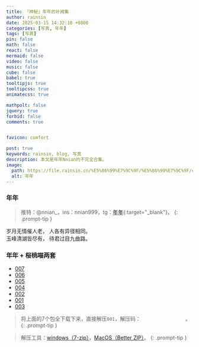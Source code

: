 ```yaml
---
title: 「神秘」年年的补阙集
author: rainsin
date: 2025-03-15 14:32:10 +0800
categories: [写真, 年年]
tags: [写真]
pin: false
math: false
react: false
mermaid: false
video: false
music: false
cube: false
babel: true
tooltipjs: true
tooltipcss: true
animatecss: true

mathpolt: false
jquery: true
forbid: false
comments: true


favicon: comfort

post: true
keywords: rainsin, blog, 写真
description: 本文是年年Nnian的不完全合集。
image:
  path: https://file.rainsin.cn/%E5%86%99%E7%9C%9F/%E5%86%99%E7%9C%9F/c (43).webp
  alt: 年年
---
```


<style>
@import url('/assets/post/nian/main-1-min.css')
</style>

<link rel="stylesheet" href="/assets/post/nian/index.css"/>

### 年年

> 推特：@nnian_，ins：nnian999，tg：[年年](https://t.me/nainbao){:target="_blank"}。
{: .prompt-tip }

<div class="poem-box">
<div>
 <span>岁月无情催人老，</span>
 <span>人各有异径相同。</span>
</div>
<div>
 <span>玉峰清湖皆尽有，</span>
 <span>待君过目九曲路。</span>
</div>
</div>

<div class="gallery-wrap">
    <div class="item item-1"></div>
    <div class="item item-2"></div>
    <div class="item item-3"></div>
    <div class="item item-4"></div>
    <div class="item item-5"></div>
    <div class="item item-6"></div>
</div>

### 年年 + 桜桃喵两套

- [007](https://pans.rainsin.cn:2000/d/kk/blog/写真/写真.7z.007)
- [006](https://pans.rainsin.cn:2000/d/kk/blog/写真/写真.7z.006)
- [005](https://pans.rainsin.cn:2000/d/kk/blog/写真/写真.7z.005)
- [004](https://pans.rainsin.cn:2000/d/kk/blog/写真/写真.7z.004)
- [002](https://pans.rainsin.cn:2000/d/kk/blog/写真/写真.7z.002)
- [001](https://pans.rainsin.cn:2000/d/kk/blog/写真/写真.7z.001)
- [003](https://pans.rainsin.cn:2000/d/kk/blog/写真/写真.7z.003)

> 将上面的7个包全下载下来，直接解压`001`，解压码：<span data-clipboard-text="NNMEsh7xHa4s" class="mask-text" id="tiquma"> NNMEsh7xHa4s </span>。
{: .prompt-tip }

> 解压工具：[windows（7-zip）](https://www.7-zip.org/)，[MacOS（Better ZIP）](https://macitbetter.com/)。
{: .prompt-tip }


<script defer src="/assets/post/nian/index-1-min.js"></script>

<style>
  .mask-text{
    mask-image:url(https://file.rainsin.cn/img/post/%E5%B9%B4%E5%B9%B4/mask.png),url(https://rainsinpan.hk.cpolar.io/img/post/%E5%B9%B4%E5%B9%B4/mask.png);
    border: 2px solid;
    font-style: italic;
    cursor: pointer;
  }
  .tippy-box[data-theme~='mmmm'] {
  background-image: linear-gradient(to top, #a18cd1 0%, #fbc2eb 100%);
  color: #fff;
}
.tippy-box[data-theme~='mmmm'][data-placement^='top'] > .tippy-arrow::before {
  border-top-color: #a18cd1;
}
</style>